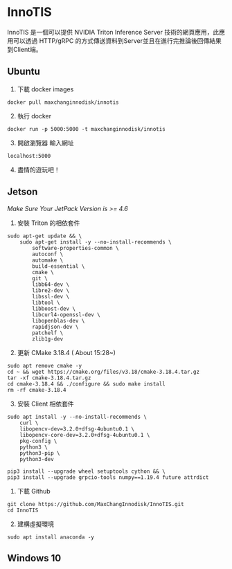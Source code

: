 # InnoTIS
InnoTIS 是一個可以提供 NVIDIA Triton Inference Server 技術的網頁應用，此應用可以透過 HTTP/gRPC 的方式傳送資料到Server並且在進行完推論後回傳結果到Client端。

## Ubuntu 

1. 下載 docker images
```
docker pull maxchanginnodisk/innotis
```

2. 執行 docker
```
docker run -p 5000:5000 -t maxchanginnodisk/innotis
```

3. 開啟瀏覽器 輸入網址
```
localhost:5000
```

4. 盡情的遊玩吧！

## Jetson
*Make Sure Your JetPack Version is >= 4.6*

1. 安裝 Triton 的相依套件
```
sudo apt-get update && \
    sudo apt-get install -y --no-install-recommends \
        software-properties-common \
        autoconf \
        automake \
        build-essential \
        cmake \
        git \
        libb64-dev \
        libre2-dev \
        libssl-dev \
        libtool \
        libboost-dev \
        libcurl4-openssl-dev \
        libopenblas-dev \
        rapidjson-dev \
        patchelf \
        zlib1g-dev
```

2. 更新 CMake 3.18.4 ( About 15:28~)
```
sudo apt remove cmake -y
cd ~ && wget https://cmake.org/files/v3.18/cmake-3.18.4.tar.gz
tar -xf cmake-3.18.4.tar.gz
cd cmake-3.18.4 && ./configure && sudo make install
rm -rf cmake-3.18.4
```

3. 安裝 Client 相依套件
```
sudo apt install -y --no-install-recommends \
    curl \
    libopencv-dev=3.2.0+dfsg-4ubuntu0.1 \
    libopencv-core-dev=3.2.0+dfsg-4ubuntu0.1 \
    pkg-config \
    python3 \
    python3-pip \
    python3-dev

pip3 install --upgrade wheel setuptools cython && \
pip3 install --upgrade grpcio-tools numpy==1.19.4 future attrdict
```


1. 下載 Github
```
git clone https://github.com/MaxChangInnodisk/InnoTIS.git
cd InnoTIS
```

2. 建構虛擬環境
```
sudo apt install anaconda -y 
```

## Windows 10 